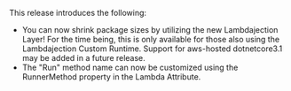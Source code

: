 This release introduces the following:

- You can now shrink package sizes by utilizing the new Lambdajection Layer!  For the time being, this is only available for those also using the Lambdajection Custom Runtime. Support for aws-hosted dotnetcore3.1 may be added in a future release.
- The "Run" method name can now be customized using the RunnerMethod property in the Lambda Attribute.